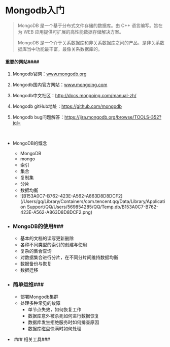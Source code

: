 # Mongodb入门

> MongoDB 是一个基于分布式文件存储的数据库。由 C++ 语言编写。旨在为 WEB 应用提供可扩展的高性能数据存储解决方案。
>
> MongoDB 是一个介于关系数据库和非关系数据库之间的产品，是非关系数据库当中功能最丰富，最像关系数据库的。

#### 重要的网站####

1.   Mongodb官网：www.mongodb.org

2.   Mongodb国内官方网站：www.mongoing.com

3.   Mongodb中文社区：http://docs.mongoing.com/manual-zh/

4.   Mongodb gitHub地址：https://github.com/mongodb

5.   Mongodb bug问题解答：https://jira.mongodb.org/browse/TOOLS-352?jql=

     ​

- MongoDB的慨念
  - MongoDB  
  - mongo  
  - 索引    
  - 集合   
  - 复制集      
  - 分片   
  - 数据均衡
  - ![B153A0C7-B762-423E-A562-A863D8D8DCF2](/Users/gq/Library/Containers/com.tencent.qq/Data/Library/Application Support/QQ/Users/569854285/QQ/Temp.db/B153A0C7-B762-423E-A562-A863D8D8DCF2.png)

- ### MongoDB的使用###

  - 基本的文档的读写更新删除
  - 各种不同类型的索引的创建与使用
  - 复杂的集合查询
  - 对数据集合进行分片，在不同分片间维持数据均衡
  - 数据备份与恢复
  - 数据迁移

- ### 简单运维###

  - 部署Mongodb集群
  - 处理多种常见的故障
    - 单节点失效，如何恢复工作
    - 数据库意外被杀死如何进行数据恢复
    - 数据库发生拒绝服务时如何排查原因
    - 数据库磁盘快满时如何处理

-  ### 相关工具###

  ​

